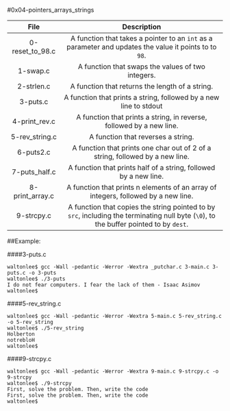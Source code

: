 #0x04-pointers_arrays_strings

|                  File                       |                     Description                     |
| :-----------------------------------------: |  :-----------------------------------------------:  |
|         0-reset_to_98.c   |   A function that takes a pointer to an `int` as a parameter and updates the value it points to to `98`. |
|        1-swap.c           |   A function that swaps the values of two integers. |
|        2-strlen.c         |   A function that returns the length of a string.  |
|        3-puts.c           |   A function that prints a string, followed by a new line to stdout |
|        4-print_rev.c      |   A function that prints a string, in reverse, followed by a new line.  |
|        5-rev_string.c     |   A function that reverses a string.  |
|        6-puts2.c          |   A function that prints one char out of 2 of a string, followed by a new line.  |
|        7-puts_half.c      |   A function that prints half of a string, followed by a new line.  |
|        8-print_array.c    |   A function that prints n elements of an array of integers, followed by a new line.  |
|        9-strcpy.c         |   A function that copies the string pointed to by `src`, including the terminating null byte (`\0`), to the buffer pointed to by `dest`.  |

##Example:

####3-puts.c
```
waltonlee$ gcc -Wall -pedantic -Werror -Wextra _putchar.c 3-main.c 3-puts.c -o 3-puts
waltonlee$ ./3-puts
I do not fear computers. I fear the lack of them - Isaac Asimov
waltonlee$ 
```
####5-rev_string.c
```
waltonlee$ gcc -Wall -pedantic -Werror -Wextra 5-main.c 5-rev_string.c -o 5-rev_string
waltonlee$ ./5-rev_string
Holberton
notrebloH
waltonlee$ 
```
####9-strcpy.c
```
waltonlee$ gcc -Wall -pedantic -Werror -Wextra 9-main.c 9-strcpy.c -o 9-strcpy
waltonlee$ ./9-strcpy
First, solve the problem. Then, write the code
First, solve the problem. Then, write the code
waltonlee$
